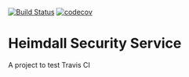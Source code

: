 [![Build Status](https://travis-ci.org/philipealves/heimdall.svg?branch=master)](https://travis-ci.org/philipealves/heimdall)
[![codecov](https://codecov.io/gh/philipealves/heimdall/branch/master/graph/badge.svg)](https://codecov.io/gh/philipealves/heimdall)
# Heimdall Security Service
A project to test Travis CI